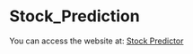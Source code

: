 # Stock_Prediction
You can access the website at: [Stock Predictor](https://share.streamlit.io/priyamharsh/stock_prediction/main/app.py)
